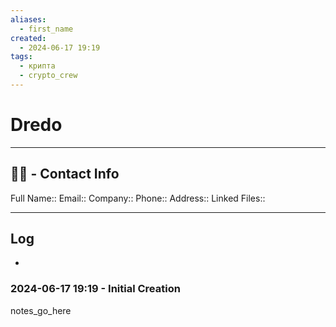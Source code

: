 ```yaml
---
aliases:
  - first_name
created:
  - 2024-06-17 19:19
tags:
  - крипта
  - crypto_crew
---
```


# Dredo
----
## 👨‍💼 - Contact Info
Full Name:: 
Email:: 
Company:: 
Phone:: 
Address:: 
Linked Files:: 

----

## Log
- 

### 2024-06-17 19:19 - Initial Creation

notes_go_here